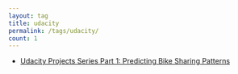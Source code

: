 ```yaml
---
layout: tag
title: udacity
permalink: /tags/udacity/
count: 1
---
```


- [Udacity Projects Series Part 1: Predicting Bike Sharing Patterns](https://hash-ir.github.io/blog/bike-sharing-patterns/)
